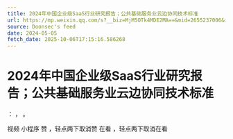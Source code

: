 ```yaml
---
title: 2024年中国企业级SaaS行业研究报告；公共基础服务业云边协同技术标准
url: https://mp.weixin.qq.com/s?__biz=MjM5OTk4MDE2MA==&mid=2655237006&idx=1&sn=4937a6ab347c15b78e959db7dd2a538c
source: Doonsec's feed
date: 2024-05-05
fetch_date: 2025-10-06T17:15:16.586268
---
```


# 2024年中国企业级SaaS行业研究报告；公共基础服务业云边协同技术标准

：
，
。

视频
小程序
赞
，轻点两下取消赞
在看
，轻点两下取消在看